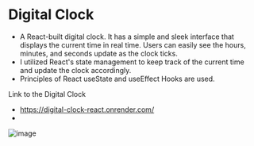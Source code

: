 # Digital Clock

- A React-built digital clock. It has a simple and sleek interface that displays the current time in real time. Users can easily see the hours, minutes, and seconds update as the clock ticks.
- I utilized React's state management to keep track of the current time and update the clock accordingly.
- Principles of React useState and useEffect Hooks are used.

Link to the Digital Clock
- https://digital-clock-react.onrender.com/
- 
![image](https://github.com/nathan-nigussie/Digital-Clock-React/assets/91279474/e527a038-8b95-43ed-b655-a4b95163e811)
